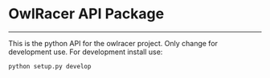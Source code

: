 # OwlRacer API Package
___

This is the python API for the owlracer project.
Only change for development use.
For development install use:
```
python setup.py develop
```